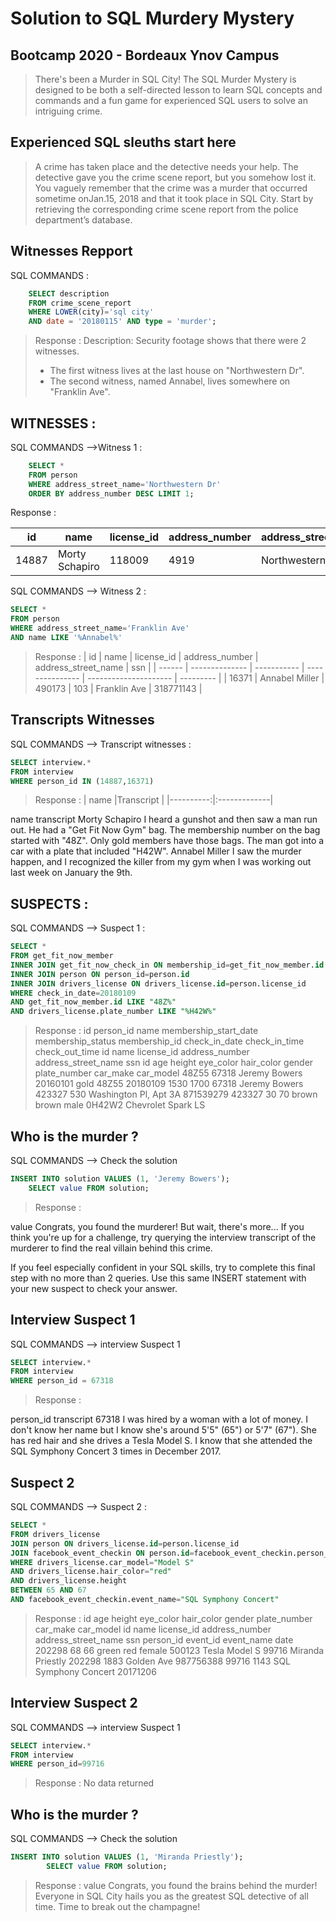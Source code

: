 # Solution to SQL Murdery Mystery
## Bootcamp 2020 - Bordeaux Ynov Campus

> There's been a Murder in SQL City! The SQL Murder Mystery is designed to be both a self-directed lesson to learn SQL concepts and commands and a fun game for experienced SQL users to solve an intriguing crime.

## Experienced SQL sleuths start here

> A crime has taken place and the detective needs your help. The detective gave you the crime scene report, but you somehow lost it. You vaguely remember that the crime was a ​murder​ that occurred sometime on ​Jan.15, 2018​ and that it took place in ​SQL City​. Start by retrieving the corresponding crime scene report from the police department’s database.

## Witnesses Repport

SQL COMMANDS :
```SQL
    SELECT description 
    FROM crime_scene_report
    WHERE LOWER(city)='sql city' 
    AND date = '20180115' AND type = 'murder';
```

> Response :
> Description: Security footage shows that there were 2 witnesses. 
> * The first witness lives at the last house on "Northwestern Dr". 
> * The second witness, named Annabel, lives somewhere on "Franklin Ave".

## WITNESSES :

SQL COMMANDS -->Witness 1 :
```SQL
    SELECT * 
    FROM person
    WHERE address_street_name='Northwestern Dr'
    ORDER BY address_number DESC LIMIT 1;
```

Response :

| id	 | name	          | license_id  | address_number  | address_street_name   | ssn       |
| ------ | -------------- | ----------- | --------------- | --------------------- | --------- |
| 14887  | Morty Schapiro | 118009      | 4919            | Northwestern Dr       | 111564949 |

SQL COMMANDS --> Witness 2 :
```SQL
SELECT * 
FROM person
WHERE address_street_name='Franklin Ave'
AND name LIKE '%Annabel%'
```

> Response :
| id	 | name	          | license_id  | address_number  | address_street_name   | ssn       |
| ------ | -------------- | ----------- | --------------- | --------------------- | --------- |
| 16371  | Annabel Miller | 490173      | 103             | Franklin Ave          | 318771143 |

## Transcripts Witnesses

SQL COMMANDS --> Transcript witnesses :
```SQL
SELECT interview.* 
FROM interview 
WHERE person_id IN (14887,16371)
```

> Response :
| name      |Transcript    |
|----------:|:-------------|

name	            transcript
Morty Schapiro	    I heard a gunshot and then saw a man run out. He had a "Get Fit Now Gym" bag. The membership number on the bag started with "48Z". Only gold members have those bags. The man got into a car with a plate that included "H42W".
Annabel Miller	    I saw the murder happen, and I recognized the killer from my gym when I was working out last week on January the 9th.

## SUSPECTS : 

SQL COMMANDS --> Suspect 1 :
```SQL
SELECT *
FROM get_fit_now_member
INNER JOIN get_fit_now_check_in ON membership_id=get_fit_now_member.id
INNER JOIN person ON person_id=person.id
INNER JOIN drivers_license ON drivers_license.id=person.license_id
WHERE check_in_date=20180109 
AND get_fit_now_member.id LIKE "48Z%"
AND drivers_license.plate_number LIKE "%H42W%"
```

> Response :
id	    person_id   name            membership_start_date	membership_status	membership_id	check_in_date	check_in_time	check_out_time	id	        name	        license_id	    address_number	address_street_name	    ssn	        id	    age	height	eye_color	hair_color	gender	plate_number	car_make	car_model
48Z55	67318	    Jeremy Bowers	20160101	            gold	            48Z55           20180109        1530            1700            67318	    Jeremy Bowers	423327	        530	            Washington Pl, Apt 3A	871539279	423327	30	70	    brown	    brown	    male	0H42W2	        Chevrolet	Spark LS

## Who is the murder ?
SQL COMMANDS --> Check the solution 
```SQL
INSERT INTO solution VALUES (1, 'Jeremy Bowers');
    SELECT value FROM solution;
```

> Response :

value
Congrats, you found the murderer! But wait, there's more... 
If you think you're up for a challenge, try querying the interview transcript of the murderer to find the real villain behind this crime. 

If you feel especially confident in your SQL skills, try to complete this final step with no more than 2 queries. 
Use this same INSERT statement with your new suspect to check your answer.

## Interview Suspect 1
SQL COMMANDS --> interview Suspect 1
```SQL
SELECT interview.* 
FROM interview 
WHERE person_id = 67318
```

> Response :

person_id	    transcript
67318	        I was hired by a woman with a lot of money. 
                I don't know her name but I know she's around 5'5" (65") or 5'7" (67"). 
                She has red hair and she drives a Tesla Model S. 
                I know that she attended the SQL Symphony Concert 3 times in December 2017.

## Suspect 2 

SQL COMMANDS --> Suspect 2 :
```SQL
SELECT * 
FROM drivers_license
JOIN person ON drivers_license.id=person.license_id
JOIN facebook_event_checkin ON person.id=facebook_event_checkin.person_id
WHERE drivers_license.car_model="Model S" 
AND drivers_license.hair_color="red" 
AND drivers_license.height  
BETWEEN 65 AND 67 
AND facebook_event_checkin.event_name="SQL Symphony Concert"
```

> Response :
id	    age	height	eye_color	hair_color	gender	plate_number	car_make	car_model	id      name	            license_id	address_number	address_street_name	    ssn	        person_id	event_id	event_name	            date
202298	68	66	    green	    red	        female	500123	        Tesla	    Model S	    99716	Miranda Priestly	202298	    1883	        Golden Ave	            987756388	99716	    1143	    SQL Symphony Concert	20171206

## Interview Suspect 2

SQL COMMANDS --> interview Suspect 1
```SQL
SELECT interview.* 
FROM interview 
WHERE person_id=99716
```

> Response :
No data returned

## Who is the murder ?
SQL COMMANDS --> Check the solution 
```SQL
INSERT INTO solution VALUES (1, 'Miranda Priestly');
        SELECT value FROM solution;
```

> Response :
value
Congrats, you found the brains behind the murder! 
Everyone in SQL City hails you as the greatest SQL detective of all time. 
Time to break out the champagne!